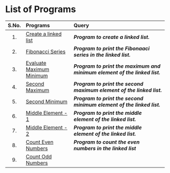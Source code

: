 # List of Programs
|  S.No.  | Programs  | Query |
|  :--:  |  :--  |  :--  |
|  1.  |  [Create a linked list](/Data%20Structure/Linked%20List/Programs/List/CreateLinkedList.py) |  ***Program to create a linked list.***  |
|  2.  |  [Fibonacci Series](/Data%20Structure/Linked%20List/Programs/List/FibonacciSeries.py) |  ***Program to print the Fibonaaci series in the linked list.***  |
|  3.  |  [Evaluate Maximum Minimum](/Data%20Structure/Linked%20List/Programs/List/EvaluateMaxMin.py) |  ***Program to print the maximum and minimum element of the linked list.***  |
|  4.  |  [Second Maximum](/Data%20Structure/Linked%20List/Programs/List/SecondMaximumElement.py) |  ***Program to print the second maximum element of the linked list.***  |
|  5.  |  [Second Minimum](/Data%20Structure/Linked%20List/Programs/List/SecondMinimumElement.py) |  ***Program to print the second minimum element of the linked list.***  |
|  6.  |  [Middle Element - 1](/Data%20Structure/Linked%20List/Programs/List/MiddleElement_1.py)  |  ***Program to print the middle element of the linked list.***  |
|  7.  |  [Middle Element - 2](/Data%20Structure/Linked%20List/Programs/List/MiddleElement_2.py)  |  ***Program to print the middle element of the linked list.***  |
|  8.  |  [Count Even Numbers](/Data%20Structure/Linked%20List/Programs/List/CountEvenNumbers.py)  |  ***Program to count the even numbers in the linked list***  |
|  9.  |  [Count Odd Numbers](/Data%20Structure/Linked%20List/Programs/List/CountOddNumbers.py)  |  
